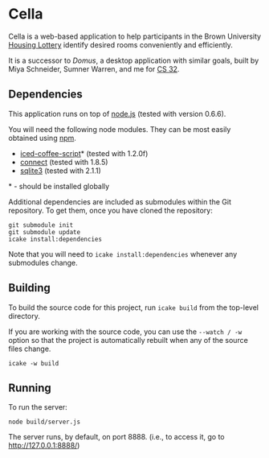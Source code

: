Cella
=====

Cella is a web-based application to help participants in the Brown University
[Housing Lottery](http://reslife.brown.edu/current_students/lottery/about.html)
identify desired rooms conveniently and efficiently.

It is a successor to _Domus_, a desktop application with similar goals, built by Miya Schneider, Sumner Warren, and me for [CS 32](http://cs.brown.edu/courses/csci0320.html).


Dependencies
------------

This application runs on top of [node.js](http://nodejs.org/) (tested with version 0.6.6).

You will need the following node modules.
They can be most easily obtained using [npm](http://npmjs.org/).

- [iced-coffee-script](http://maxtaco.github.com/coffee-script/)\* (tested with 1.2.0f)
- [connect](http://senchalabs.github.com/connect/) (tested with 1.8.5)
- [sqlite3](https://github.com/developmentseed/node-sqlite3) (tested with 2.1.1)

\* - should be installed globally

Additional dependencies are included as submodules within the Git repository.
To get them, once you have cloned the repository:

    git submodule init
    git submodule update
    icake install:dependencies

Note that you will need to `icake install:dependencies`
whenever any submodules change.


Building
--------
To build the source code for this project, run `icake build` from the top-level directory.

If you are working with the source code, you can use the `--watch / -w` option
so that the project is automatically rebuilt when any of the source files change.

    icake -w build


Running
-------
To run the server:

    node build/server.js

The server runs, by default, on port 8888.
(i.e., to access it, go to http://127.0.0.1:8888/)
